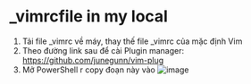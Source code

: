 # _vimrcfile in my local

1. Tải file _vimrc về máy, thay thế file _vimrc của mặc định Vim
2. Theo đường link sau để cài Plugin manager: https://github.com/junegunn/vim-plug
3. Mở PowerShell r copy đoạn này vào
![image](https://user-images.githubusercontent.com/63585994/129435086-bbaccada-ec83-4f8f-b3f9-78ad9e3ece3c.png)

